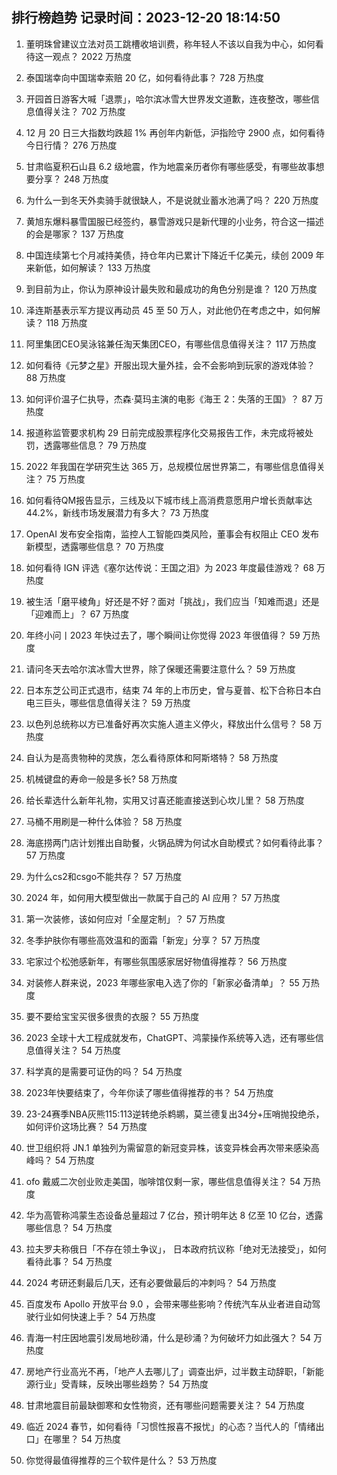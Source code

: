 
## 排行榜趋势 记录时间：2023-12-20 18:14:50
  
  1. 董明珠曾建议立法对员工跳槽收培训费，称年轻人不该以自我为中心，如何看待这一观点？ 2022 万热度
    
  2. 泰国瑞幸向中国瑞幸索赔 20 亿，如何看待此事？ 728 万热度
    
  3. 开园首日游客大喊「退票」，哈尔滨冰雪大世界发文道歉，连夜整改，哪些信息值得关注？ 702 万热度
    
  4. 12 月 20 日三大指数均跌超 1% 再创年内新低，沪指险守 2900 点，如何看待今日行情？ 276 万热度
    
  5. 甘肃临夏积石山县 6.2 级地震，作为地震亲历者你有哪些感受，有哪些故事想要分享？ 248 万热度
    
  6. 为什么一到冬天外卖骑手就很缺人，不是说就业蓄水池满了吗？ 220 万热度
    
  7. 黄旭东爆料暴雪国服已经签约，暴雪游戏只是新代理的小业务，符合这一描述的会是哪家？ 137 万热度
    
  8. 中国连续第七个月减持美债，持仓年内已累计下降近千亿美元，续创 2009 年来新低，如何解读？ 133 万热度
    
  9. 到目前为止，你认为原神设计最失败和最成功的角色分别是谁？ 120 万热度
    
  10. 泽连斯基表示军方提议再动员 45 至 50 万人，对此他仍在考虑之中，如何解读？ 118 万热度
    
  11. 阿里集团CEO吴泳铭兼任淘天集团CEO，有哪些信息值得关注？ 117 万热度
    
  12. 如何看待《元梦之星》开服出现大量外挂，会不会影响到玩家的游戏体验？ 88 万热度
    
  13. 如何评价温子仁执导，杰森·莫玛主演的电影《海王 2：失落的王国》？ 87 万热度
    
  14. 报道称监管要求机构 29 日前完成股票程序化交易报告工作，未完成将被处罚，透露哪些信息？ 79 万热度
    
  15. 2022 年我国在学研究生达 365 万，总规模位居世界第二，有哪些信息值得关注？ 75 万热度
    
  16. 如何看待QM报告显示，三线及以下城市线上高消费意愿用户增长贡献率达44.2%，新线市场发展潜力有多大？ 73 万热度
    
  17. OpenAI 发布安全指南，监控人工智能四类风险，董事会有权阻止 CEO 发布新模型，透露哪些信息？ 70 万热度
    
  18. 如何看待 IGN 评选《塞尔达传说：王国之泪》为 2023 年度最佳游戏？ 68 万热度
    
  19. 被生活「磨平棱角」好还是不好？面对「挑战」，我们应当「知难而退」还是「迎难而上」？ 67 万热度
    
  20. 年终小问丨2023 年快过去了，哪个瞬间让你觉得 2023 年很值得？ 59 万热度
    
  21. 请问冬天去哈尔滨冰雪大世界，除了保暖还需要注意什么？ 59 万热度
    
  22. 日本东芝公司正式退市，结束 74 年的上市历史，曾与夏普、松下合称日本白电三巨头，哪些信息值得关注？ 59 万热度
    
  23. 以色列总统称以方已准备好再次实施人道主义停火，释放出什么信号？ 58 万热度
    
  24. 自认为是高贵物种的灵族，怎么看待原体和阿斯塔特？ 58 万热度
    
  25. 机械键盘的寿命一般是多长? 58 万热度
    
  26. 给长辈选什么新年礼物，实用又讨喜还能直接送到心坎儿里？ 58 万热度
    
  27. 马桶不用刷是一种什么体验？ 58 万热度
    
  28. 海底捞两门店计划推出自助餐，火锅品牌为何试水自助模式？如何看待此事？ 57 万热度
    
  29. 为什么cs2和csgo不能共存？ 57 万热度
    
  30. 2024 年，如何用大模型做出一款属于自己的 AI 应用？ 57 万热度
    
  31. 第一次装修，该如何应对「全屋定制」？ 57 万热度
    
  32. 冬季护肤你有哪些高效温和的面霜「新宠」分享？ 57 万热度
    
  33. 宅家过个松弛感新年，有哪些氛围感家居好物值得推荐？ 56 万热度
    
  34. 对装修人群来说，2023 年哪些家电入选了你的「新家必备清单」？ 55 万热度
    
  35. 要不要给宝宝买很多很贵的衣服？ 55 万热度
    
  36. 2023 全球十大工程成就发布，ChatGPT、鸿蒙操作系统等入选，还有哪些信息值得关注？ 54 万热度
    
  37. 科学真的是需要可证伪的吗？ 54 万热度
    
  38. 2023年快要结束了，今年你读了哪些值得推荐的书？ 54 万热度
    
  39. 23-24赛季NBA灰熊115:113逆转绝杀鹈鹕，莫兰德复出34分+压哨抛投绝杀，如何评价这场比赛？ 54 万热度
    
  40. 世卫组织将 JN.1 单独列为需留意的新冠变异株，该变异株会再次带来感染高峰吗？ 54 万热度
    
  41. ofo 戴威二次创业败走美国，咖啡馆仅剩一家，哪些信息值得关注？ 54 万热度
    
  42. 华为高管称鸿蒙生态设备总量超过 7 亿台，预计明年达 8 亿至 10 亿台，透露哪些信息？ 54 万热度
    
  43. 拉夫罗夫称俄日「不存在领土争议」， 日本政府抗议称「绝对无法接受」，如何看待此事？ 54 万热度
    
  44. 2024 考研还剩最后几天，还有必要做最后的冲刺吗？ 54 万热度
    
  45. 百度发布 Apollo 开放平台 9.0 ，会带来哪些影响？传统汽车从业者进自动驾驶行业如何快速上手？ 54 万热度
    
  46. 青海一村庄因地震引发局地砂涌，什么是砂涌？为何破坏力如此强大？ 54 万热度
    
  47. 房地产行业高光不再，「地产人去哪儿了」调查出炉，过半数主动辞职，「新能源行业」受青睐，反映出哪些趋势？ 54 万热度
    
  48. 甘肃地震目前最缺御寒和女性物资，还有哪些问题需要关注？ 54 万热度
    
  49. 临近 2024 春节，如何看待「习惯性报喜不报忧」的心态？当代人的「情绪出口」在哪里？ 54 万热度
    
  50. 你觉得最值得推荐的三个软件是什么？ 53 万热度
    